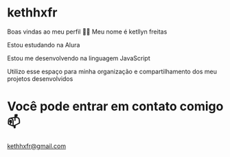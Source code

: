# kethhxfr
Boas vindas ao meu perfil 💙💙
Meu nome é ketllyn freitas

Estou estudando na Alura

Estou me desenvolvendo na linguagem JavaScript

Utilizo esse espaço para minha organização e compartilhamento dos meu projetos desenvolvidos

# Você pode entrar em contato comigo 📫
kethhxfr@gmail.com

